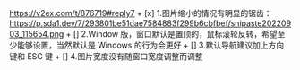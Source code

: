
https://v2ex.com/t/876719#reply7
    + [x] 1.图片缩小的情况有明显的锯齿： https://p.sda1.dev/7/293801be51dae7584883f299b6cbfbef/snipaste20220903_115654.png
    + [] 2.Window 版，窗口默认是置顶的，鼠标滚轮反转，希望至少能够设置，当然默认是 Windows 的行为会更好
    + [] 3.默认导航建议加上方向键和 ESC 键
    + [] 4.图片宽度没有随窗口宽度调整而调整
